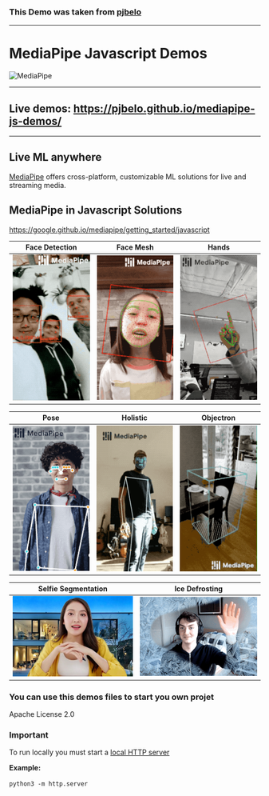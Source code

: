 ### This Demo was taken from [pjbelo](https://github.com/pjbelo/mediapipe-js-demos)


----
# MediaPipe Javascript Demos

![MediaPipe](https://github.com/google/mediapipe/raw/master/docs/images/mediapipe_small.png)

--------------------------------------------------------------------------------
## Live demos: https://pjbelo.github.io/mediapipe-js-demos/
--------------------------------------------------------------------------------

## Live ML anywhere

[MediaPipe](https://google.github.io/mediapipe/) offers cross-platform, customizable
ML solutions for live and streaming media.

## MediaPipe in Javascript Solutions
https://google.github.io/mediapipe/getting_started/javascript

Face Detection                                                                                                                 | Face Mesh                                                                                                       | Hands 
:----------------------------------------------------------------------------------------------------------------------------: | :-------------------------------------------------------------------------------------------------------------: | :------:
[![face_detection](./img/face_detection.gif)](https://google.github.io/mediapipe/solutions/face_detection) | [![face_mesh](./img/face_mesh.gif)](https://google.github.io/mediapipe/solutions/face_mesh) |  [![hand](./img/hands.gif)](https://google.github.io/mediapipe/solutions/hands)


Pose                                                                                                      | Holistic                                                                                                      | Objectron
:----------------------------------------------------------------------------------------------------------------------------: | :-------------------------------------------------------------------------------------------------------------: | :------:
[![pose](./img/pose.gif)](https://google.github.io/mediapipe/solutions/pose) | [![holistic](./img/holistic.gif)](https://google.github.io/mediapipe/solutions/holistic) | [![objectron](./img/objectron.gif)](https://google.github.io/mediapipe/solutions/objectron) 


Selfie Segmentation                                                                                                      | Ice Defrosting
:----------------------------------------------------------------------------------------------------------------------------: | :------:
[![selfie segmentation](./img/selfie_segmentation.jpg)](https://solutions.mediapipe.dev/selfie_segmentation) | ![ice defrosting](./img/ice_defrosting.gif)


### You can use this demos files to start you own projet
Apache License 2.0

### Important
To run locally you must start a [local HTTP server](https://developer.mozilla.org/en-US/docs/Learn/Common_questions/set_up_a_local_testing_server)

**Example:**

`python3 -m http.server`

